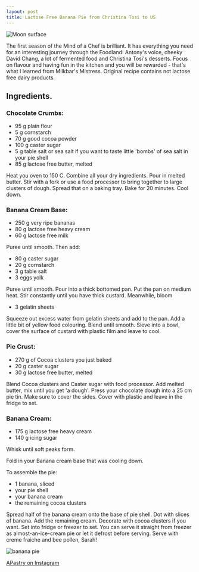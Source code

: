 ```yaml
---
layout: post
title: Lactose Free Banana Pie from Christina Tosi to US
---
```





![Moon surface]({{site.baseurl}}/images/YU3A6047.jpg)
<!--more-->

The first season of the Mind of a Chef is brilliant. It has everything you need for an interesting journey through the Foodland: Antony's voice, cheeky David Chang, a lot of fermented food and Christina Tosi's desserts. Focus on flavour and having fun in the kitchen and you will be rewarded - that's what I learned from Milkbar's Mistress. Original recipe contains not lactose free dairy products.


Ingredients.
----------

### Chocolate Crumbs:

* 95 g plain flour
* 5 g cornstarch
* 70 g good cocoa powder
* 100 g caster sugar
* 5 g table salt or sea salt if you want to taste little 'bombs' of sea salt in your pie shell
* 85 g lactose free butter, melted

Heat you oven to 150 C. Combine all your dry ingredients. Pour in melted butter. Stir with a fork or use a food processor to bring together to large clusters of dough. Spread that on a baking tray. Bake for 20 minutes. Cool down.


### Banana Cream Base:

* 250 g very ripe bananas
* 80 g lactose free heavy cream
* 60 g lactose free milk

Puree until smooth. Then add:

* 80 g caster sugar
* 20 g cornstarch
* 3 g table salt
* 3 eggs yolk

Puree until smooth. Pour into a thick bottomed pan. Put the pan on medium heat. Stir constantly until you have thick custard. Meanwhile, bloom 

* 3 gelatin sheets

Squeeze out excess water from gelatin sheets and add to the pan. Add a little bit of yellow food colouring. Blend until smooth. Sieve into a bowl, cover the surface of custard with plastic film and leave to cool.


### Pie Crust:

* 270 g of Cocoa clusters you just baked
* 20 g caster sugar
* 30 g lactose free butter, melted

Blend Cocoa clusters and Caster sugar with food processor. Add melted butter, mix until you get 'a dough'. Press your chocolate dough into a 25 cm pie tin. Make sure to cover the sides. Cover with plastic and leave in the fridge to set.

### Banana Cream:

* 175 g lactose free heavy cream
* 140 g icing sugar

Whisk until soft peaks form.

Fold in your Banana cream base that was cooling down.

To assemble the pie:

* 1 banana, sliced
* your pie shell
* your banana cream
* the remaining cocoa clusters

Spread half of the banana cream onto the base of pie shell. Dot with slices of banana. Add the remaining cream. Decorate with cocoa clusters if you want. Set into fridge or freezer to set. You can serve it straight from freezer as almost-an-ice-cream pie or let it defrost before serving. Serve with creme fraiche and bee pollen, Sarah!





![banana pie]({{site.baseurl}}/images/YU3A6121.jpg)

[APastry on Instagram](https://www.instagram.com/a.pastry/?hl=en)
